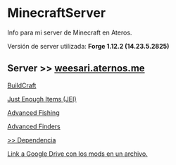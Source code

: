# MinecraftServer
Info para mi server de Minecraft en Ateros.

Versión de server utilizada: **Forge 1.12.2 (14.23.5.2825)**
<h2></a>Server >> <a href="http://weesari.aternos.me">weesari.aternos.me</h1>
	<p><a href="https://minecraft.curseforge.com/projects/buildcraft" class="href">BuildCraft</a>
	<p><a href="https://minecraft.curseforge.com/projects/buildcraft" class="href">Just Enough Items (JEI)</a>
	<p><a href="https://minecraft.curseforge.com/projects/advanced-fishing" class="href">Advanced Fishing</a>
	<p><a href="https://minecraft.curseforge.com/projects/advanced-finders" class="href">Advanced Finders</a>
	<p><a href="https://minecraft.curseforge.com/projects/forgeendertech" class="href">   >> Dependencia</a>
	<p><a href="">Link a Google Drive con los mods en un archivo.</a>
